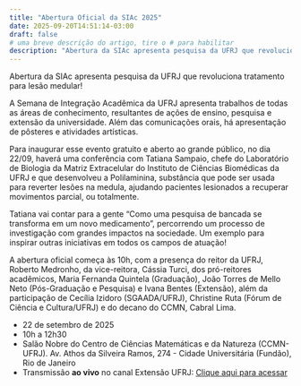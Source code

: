 ```yaml
---
title: "Abertura Oficial da SIAc 2025"
date: 2025-09-20T14:51:14-03:00
draft: false
# uma breve descrição do artigo, tire o # para habilitar
description: "Abertura da SIAc apresenta pesquisa da UFRJ que revoluciona tratamento para lesão medular! 22/09, às 10h, no Salão Nobre do CCMN"
---
```


Abertura da SIAc apresenta pesquisa da UFRJ que revoluciona tratamento para lesão medular!

A Semana de Integração Acadêmica da UFRJ apresenta trabalhos de todas as áreas de conhecimento, resultantes de ações de ensino, pesquisa e extensão da universidade. Além das comunicações orais, há apresentação de pôsteres e atividades artísticas.

Para inaugurar esse evento gratuito e aberto ao grande público, no dia 22/09, haverá uma conferência com Tatiana Sampaio, chefe do Laboratório de Biologia da Matriz Extracelular do Instituto de Ciências Biomédicas da UFRJ e que desenvolveu a Polilaminina, substância que pode ser usada para reverter lesões na medula, ajudando pacientes lesionados a recuperar movimentos parcial, ou totalmente.

Tatiana vai contar para a gente “Como uma pesquisa de bancada se transforma em um novo medicamento”, percorrendo um processo de investigação com grandes impactos na sociedade. Um exemplo para inspirar outras iniciativas em todos os campos de atuação!

A abertura oficial começa às 10h, com a presença do reitor da UFRJ, Roberto Medronho, da vice-reitora, Cássia Turci, dos pró-reitores acadêmicos, Maria Fernanda Quintela (Graduação), João Torres de Mello Neto (Pós-Graduação e Pesquisa) e Ivana Bentes (Extensão), além da participação de Cecília Izidoro (SGAADA/UFRJ), Christine Ruta (Fórum de Ciência e Cultura/UFRJ) e do decano do CCMN, Cabral Lima.

- 22 de setembro de 2025
- 10h a 12h30
- Salão Nobre do Centro de Ciências Matemáticas e da Natureza (CCMN-UFRJ). Av. Athos da Silveira Ramos, 274 - Cidade Universitária (Fundão), Rio de Janeiro
- Transmissão **ao vivo** no canal Extensão UFRJ: [Clique aqui para acessar](https://youtube.com/ExtensaoUFRJ)


